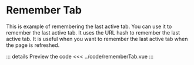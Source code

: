 <script setup>
import rememberTab from "../code/rememberTab.vue"
</script>

# Remember Tab
This is example of remembering the last active tab. You can use it to remember the last active tab. It uses the URL hash to remember the last active tab. It is useful when you want to remember the last active tab when the page is refreshed.


<rememberTab />

::: details Preview the code
<<< ../code/rememberTab.vue
:::